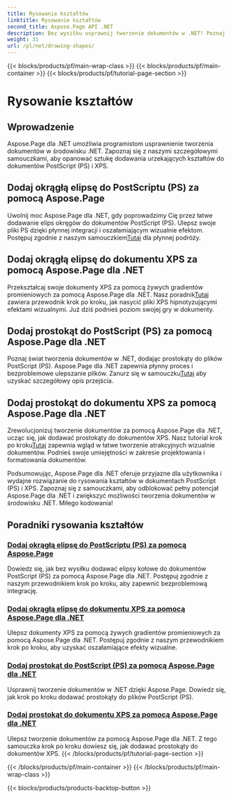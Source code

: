 ```yaml
---
title: Rysowanie kształtów
linktitle: Rysowanie kształtów
second_title: Aspose.Page API .NET
description: Bez wysiłku usprawnij tworzenie dokumentów w .NET! Poznaj samouczki krok po kroku dotyczące dodawania okręgów, elips i prostokątów do PostScript (PS) przy użyciu Aspose.Page .NET.
weight: 31
url: /pl/net/drawing-shapes/
---
```


{{< blocks/products/pf/main-wrap-class >}}
{{< blocks/products/pf/main-container >}}
{{< blocks/products/pf/tutorial-page-section >}}

# Rysowanie kształtów

## Wprowadzenie

Aspose.Page dla .NET umożliwia programistom usprawnienie tworzenia dokumentów w środowisku .NET. Zapoznaj się z naszymi szczegółowymi samouczkami, aby opanować sztukę dodawania urzekających kształtów do dokumentów PostScript (PS) i XPS.

## Dodaj okrągłą elipsę do PostScriptu (PS) za pomocą Aspose.Page
Uwolnij moc Aspose.Page dla .NET, gdy poprowadzimy Cię przez łatwe dodawanie elips okręgów do dokumentów PostScript (PS). Ulepsz swoje pliki PS dzięki płynnej integracji i oszałamiającym wizualnie efektom. Postępuj zgodnie z naszym samouczkiem[Tutaj](./add-circle-ellipse-to-postscript-ps/) dla płynnej podróży.

## Dodaj okrągłą elipsę do dokumentu XPS za pomocą Aspose.Page dla .NET
 Przekształcaj swoje dokumenty XPS za pomocą żywych gradientów promieniowych za pomocą Aspose.Page dla .NET. Nasz poradnik[Tutaj](./add-circle-ellipse-to-xps-document/) zawiera przewodnik krok po kroku, jak nasycić pliki XPS hipnotyzującymi efektami wizualnymi. Już dziś podnieś poziom swojej gry w dokumenty.

## Dodaj prostokąt do PostScript (PS) za pomocą Aspose.Page dla .NET
 Poznaj świat tworzenia dokumentów w .NET, dodając prostokąty do plików PostScript (PS). Aspose.Page dla .NET zapewnia płynny proces i bezproblemowe ulepszanie plików. Zanurz się w samouczku[Tutaj](./add-rectangle-to-postscript-ps/) aby uzyskać szczegółowy opis przejścia.

## Dodaj prostokąt do dokumentu XPS za pomocą Aspose.Page dla .NET
Zrewolucjonizuj tworzenie dokumentów za pomocą Aspose.Page dla .NET, ucząc się, jak dodawać prostokąty do dokumentów XPS. Nasz tutorial krok po kroku[Tutaj](./add-rectangle-to-xps-document/) zapewnia wgląd w łatwe tworzenie atrakcyjnych wizualnie dokumentów. Podnieś swoje umiejętności w zakresie projektowania i formatowania dokumentów.

Podsumowując, Aspose.Page dla .NET oferuje przyjazne dla użytkownika i wydajne rozwiązanie do rysowania kształtów w dokumentach PostScript (PS) i XPS. Zapoznaj się z samouczkami, aby odblokować pełny potencjał Aspose.Page dla .NET i zwiększyć możliwości tworzenia dokumentów w środowisku .NET. Miłego kodowania!
## Poradniki rysowania kształtów
### [Dodaj okrągłą elipsę do PostScriptu (PS) za pomocą Aspose.Page](./add-circle-ellipse-to-postscript-ps/)
Dowiedz się, jak bez wysiłku dodawać elipsy kołowe do dokumentów PostScript (PS) za pomocą Aspose.Page dla .NET. Postępuj zgodnie z naszym przewodnikiem krok po kroku, aby zapewnić bezproblemową integrację.
### [Dodaj okrągłą elipsę do dokumentu XPS za pomocą Aspose.Page dla .NET](./add-circle-ellipse-to-xps-document/)
Ulepsz dokumenty XPS za pomocą żywych gradientów promieniowych za pomocą Aspose.Page dla .NET. Postępuj zgodnie z naszym przewodnikiem krok po kroku, aby uzyskać oszałamiające efekty wizualne.
### [Dodaj prostokąt do PostScript (PS) za pomocą Aspose.Page dla .NET](./add-rectangle-to-postscript-ps/)
Usprawnij tworzenie dokumentów w .NET dzięki Aspose.Page. Dowiedz się, jak krok po kroku dodawać prostokąty do plików PostScript (PS).
### [Dodaj prostokąt do dokumentu XPS za pomocą Aspose.Page dla .NET](./add-rectangle-to-xps-document/)
Ulepsz tworzenie dokumentów za pomocą Aspose.Page dla .NET. Z tego samouczka krok po kroku dowiesz się, jak dodawać prostokąty do dokumentów XPS.
{{< /blocks/products/pf/tutorial-page-section >}}

{{< /blocks/products/pf/main-container >}}
{{< /blocks/products/pf/main-wrap-class >}}

{{< blocks/products/products-backtop-button >}}
